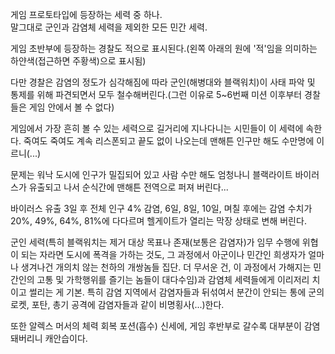 게임 프로토타입에 등장하는 세력 중 하나.  
말그대로 군인과 감염체 세력을 제외한 모든 민간 세력.

게임 초반부에 등장하는 경찰도 적으로 표시된다.(왼쪽 아래의 원에 '적'임을 의미하는 하얀색(접근하면 주황색)으로 표시됨)

다만 경찰은 감염의 정도가 심각해짐에 따라 군인(해병대와 블랙워치)이 사태 파악 및 통제를 위해 파견되면서 모두 철수해버린다.(그런 이유로
5~6번째 미션 이후부터 경찰들은 게임 안에서 볼 수 없다)

게임에서 가장 흔히 볼 수 있는 세력으로 길거리에 지나다니는 시민들이 이 세력에 속한다. 죽여도 죽여도 계속 리스폰되고 끝도 없이 나오는데
맨해튼 인구만 해도 수만명에 이르니(...)

문제는 워낙 도시에 인구가 밀집되어 있고 사람 수만 해도 엄청나니 블랙라이트 바이러스가 유출되고 나서 순식간에 맨해튼 전역으로 퍼져
버린다...

바이러스 유출 3일 후 전체 인구 4% 감염, 6일, 8일, 10일, 며칠 후에는 감염 수치가 20%, 49%, 64%, 81%에 다다르며
헬게이트가 열리는 막장 상태로 변해 버린다.

군인 세력(특히 블랙워치는 제거 대상 목표나 존재(보통은 감염자)가 임무 수행에 위협이 되는 자라면 도시에 폭격을 가하는 것도, 그 과정에서
아군이나 민간인 희생자가 얼마나 생겨나건 개의치 않는 천하의 개쌍놈들 집단. 더 무서운 건, 이 과정에서 가해지는 민간인의 고통 및
가학행위를 즐기는 놈들이 대다수임)과 감염체 세력들에게 이리저리 치이고 썰리는 게 기본. 특히 감염 지역에서 감염자들과 뒤섞여서 분간이
안되는 통에 군의 로켓, 포탄, 총기 공격에 감염자들과 같이 비명횡사(...)한다.

또한 알렉스 머서의 체력 회복 포션(흡수) 신세에, 게임 후반부로 갈수록 대부분이 감염돼버리니 캐안습이다.

